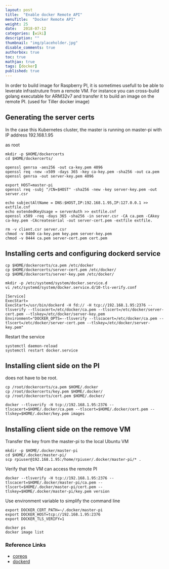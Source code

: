 ```yaml
---
layout: post
title:  "Enable docker Remote API"
menuTitle:  "Docker Remote API"
weight: 25
date:   2018-07-12
categories: [wiki]
description: ""
thumbnail: "img/placeholder.jpg"
disable_comments: true
authorbox: true
toc: true
mathjax: true
tags: [docker]
published: true
---
```


In order to build image for Raspberry PI, it is sometimes usefull to be able to leverate infrastruture from a remote VM.
For instance you can cross-build golang executable for ARM32v7 and transfer it to build an image on the remote PI.
(used for Tiller docker image)

<!--more-->

## Generating the server certs

In the case this Kubernetes cluster, the master is running on master-pi with IP address 192.168.1.95

as root
~~~
mkdir -p $HOME/dockercerts
cd $HOME/dockercerts/

openssl genrsa -aes256 -out ca-key.pem 4096
openssl req -new -x509 -days 365 -key ca-key.pem -sha256 -out ca.pem
openssl genrsa -out server-key.pem 4096

export HOST=master-pi
openssl req -subj "/CN=$HOST" -sha256 -new -key server-key.pem -out server.csr

echo subjectAltName = DNS:$HOST,IP:192.168.1.95,IP:127.0.0.1 >> extfile.cnf
echo extendedKeyUsage = serverAuth >> extfile.cnf
openssl x509 -req -days 365 -sha256 -in server.csr -CA ca.pem -CAkey ca-key.pem -CAcreateserial -out server-cert.pem -extfile extfile. 

rm -v client.csr server.csr
chmod -v 0400 ca-key.pem key.pem server-key.pem
chmod -v 0444 ca.pem server-cert.pem cert.pem

~~~

## Installing certs and configuring dockerd service

~~~
cp $HOME/dockercerts/ca.pem /etc/docker
cp $HOME/dockercerts/server-cert.pem /etc/docker/
cp $HOME/dockercerts/server-key.pem /etc/docker/
~~~

~~~
mkdir -p /etc/systemd/system/docker.service.d
vi /etc/systemd/system/docker.service.d/10-tls-verify.conf

[Service]
ExecStart=
ExecStart=/usr/bin/dockerd -H fd:// -H tcp://192.168.1.95:2376 --tlsverify --tlscacert=/etc/docker/ca.pem --tlscert=/etc/docker/server-cert.pem --tlskey=/etc/docker/server-key.pem
Environment="DOCKER_OPTS=--tlsverify --tlscacert=/etc/docker/ca.pem --tlscert=/etc/docker/server-cert.pem --tlskey=/etc/docker/server-key.pem"
~~~

Restart the service
~~~
systemctl daemon-reload
systemctl restart docker.service
~~~

## Installing client side on the PI

does not have to be root.

~~~
cp /root/dockercerts/ca.pem $HOME/.docker
cp /root/dockercerts/key.pem $HOME/.docker/
cp /root/dockercerts/cert.pem $HOME/.docker/
~~~

~~~
docker --tlsverify -H tcp://192.168.1.95:2376 --tlscacert=$HOME/.docker/ca.pem --tlscert=$HOME/.docker/cert.pem --tlskey=$HOME/.docker/key.pem images
~~~

## Installing client side on the remove VM

Transfer the key from the master-pi to the local Ubuntu VM
~~~
mkdir -p $HOME/.docker/master-pi
cd $HOME/.docker/master-pi/
scp rpiuser@192.168.1.95:/home/rpiuser/.docker/master-pi/* .
~~~

Verify that the VM can access the remote PI
~~~
docker --tlsverify -H tcp://192.168.1.95:2376 --tlscacert=$HOME/.docker/master-pi/ca.pem --tlscert=$HOME/.docker/master-pi/cert.pem --tlskey=$HOME/.docker/master-pi/key.pem version
~~~

Use environment variable to simplify the command line
~~~
export DOCKER_CERT_PATH=~/.docker/master-pi
export DOCKER_HOST=tcp://192.168.1.95:2376
export DOCKER_TLS_VERIFY=1

docker ps
docker image list
~~~

### Reference Links

- [coreos](https://coreos.com/os/docs/latest/customizing-docker.html)
- [dockerd](https://docs.docker.com/engine/reference/commandline/dockerd/#description)
